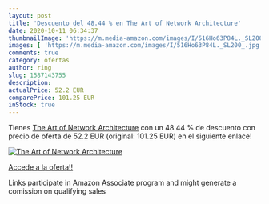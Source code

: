 ```yaml
---
layout: post
title: 'Descuento del 48.44 % en The Art of Network Architecture'
date: 2020-10-11 06:34:37
thumbnailImage: 'https://m.media-amazon.com/images/I/516Ho63P84L._SL200_.jpg'
images: [ 'https://m.media-amazon.com/images/I/516Ho63P84L._SL200_.jpg' ]
comments: true
category: ofertas
author: ring
slug: 1587143755
description:
actualPrice: 52.2 EUR
comparePrice: 101.25 EUR
inStock: true
---
```


Tienes [The Art of Network Architecture](https://www.amazon.it/dp/1587143755/?tag=tolees00-21) con un 48.44 % de descuento con precio de oferta de 52.2 EUR (original: 101.25 EUR) en el siguiente enlace!

[![The Art of Network Architecture](https://m.media-amazon.com/images/I/516Ho63P84L._SL200_.jpg)](https://www.amazon.it/dp/1587143755/?tag=tolees00-21)

[Accede a la oferta!!](https://www.amazon.it/dp/1587143755/?tag=tolees00-21)

Links participate in Amazon Associate program and might generate a comission on qualifying sales



